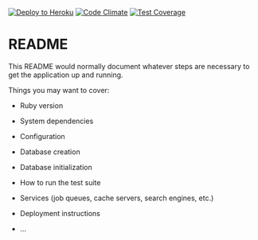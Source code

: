 [![Deploy to Heroku](https://www.herokucdn.com/deploy/button.png)](https://heroku.com/deploy)
[![Code Climate](https://codeclimate.com/github/GoldenOwlAsia/rails5_template/badges/gpa.svg)](https://codeclimate.com/github/GoldenOwlAsia/rails5_template)
[![Test Coverage](https://codeclimate.com/github/GoldenOwlAsia/rails5_template/badges/coverage.svg)](https://codeclimate.com/github/GoldenOwlAsia/rails5_template/badges/coverage.svg)
# README

This README would normally document whatever steps are necessary to get the
application up and running.

Things you may want to cover:

* Ruby version

* System dependencies

* Configuration

* Database creation

* Database initialization

* How to run the test suite

* Services (job queues, cache servers, search engines, etc.)

* Deployment instructions

* ...
